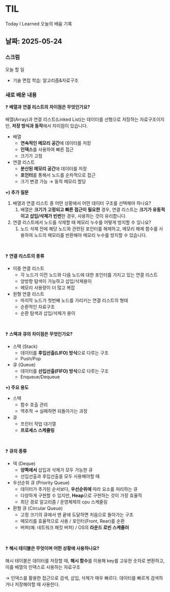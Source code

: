 # TIL 
Today I Learned 오늘의 배움 기록
## 날짜: 2025-05-24

### 스크럼
오늘 할 일
- 기술 면접 학습: 알고리즘&자료구조

### 새로 배운 내용
    
❓ **배열과 연결 리스트의 차이점은 무엇인가요?**

배열(Array)과 연결 리스트(Linked List)는 데이터를 선형으로 저장하는 자료구조이지만, **저장 방식과 동작**에서 차이점이 있습니다.

- 배열
    - **연속적인 메모리 공간**에 데이터를 저장
    - **인덱스**를 사용하여 빠른 접근
    - 크기가 고정
- 연결 리스트
    - **분산된 메모리 공간**에 데이터를 저장
    - **포인터**를 통해서 노드를 순차적으로 접근
    - 크기 변경 가능 → 동적 메모리 할당

**+) 추가 질문**

1. 배열과 연결 리스트 중 어떤 상황에서 어떤 데이터 구조를 선택해야 하나요?
    1. 배열은 **크기가 고정되고 빠른 접근이 필요한** 경우, 
    연결 리스트는 **크기가 유동적이고 삽입/삭제가 빈번**한 경우, 사용하는 것이 유리합니다.
2. 연결 리스트에서 노드를 삭제할 때 메모리 누수를 어떻게 방지할 수 있나요?
    1. 노드 삭제 전에 해당 노드와 관련된 포인터를 해제하고, 메모리 해제 함수를 사
    용하여 노드의 메모리를 반환해야 메모리 누수를 방지할 수 있습니다.


<br>

❓ **연결 리스트의 종류**

- 이중 연결 리스트
    - 각 노드가 이전 노드와 다음 노드에 대한 포인터를 가지고 있는 연결 리스트
    - 양방향 탐색이 가능하고 삽입/삭제용이
    - 메모리 사용량이 더 많고 복잡
- 원형 연결 리스트
    - 마지막 노드가 첫번째 노드를 가리키는 연결 리스트의 형태
    - 순환적인 자료구조
    - 순환 탐색과 삽입/삭제가 용이

<br>

❓ **스택과 큐의 차이점은 무엇인가요?**

- 스택 (Stack)
    - 데이터를 **후입선출(LIFO) 방식**으로 다루는 구조
    - Push/Pop
- 큐 (Queue)
    - 데이터를 **선입선출(FIFO) 방식**으로 다루는 구조
    - Enqueue/Dequeue

**+) 주요 용도**

- 스택
    - 함수 호출 관리
    - 역추적 → 실패하면 되돌아가는 과정
- 큐
    - 프린터 작업 대기열
    - **프로세스 스케쥴링**

<br>

❓ **큐의 종류**

- 덱 (Deque)
    - **양쪽에서** 삽입과 삭제가 모두 가능한 큐
    - 선입선출과 후입선출을 모두 사용해야할 때
- 우선순위 큐 (Priority Queue)
    - 데이터가 추가된 순서보다, **우선순위에** 따라 요소를 처리하는 큐
    - 다양하게 구현할 수 있지만, **Heap**으로 구현하는 것이 가장 효율적
    - 최단 경로 알고리즘 / 운영체제의 cpu 스케줄링
- 환형 큐 (Circular Queue)
    - 고정 크기의 큐에서 맨 끝에 도달하면 처음으로 돌아가는 구조
    - 메모리를 효율적으로 사용 / 포인터(Front, Rear)를 순환
    - 버퍼(예: 네트워크 패킷 버퍼) / OS의 **라운드 로빈 스케줄러**

<br>

❓ **해시 테이블은 무엇이며 어떤 상황에 사용하나요?**

해시 테이블은 데이터를 저장할 때, **해시 함수**를 이용해 key를 고유한 숫자로 변환하고,
이를 배열의 인덱스로 사용하는 자료구조

→ 인덱스를 활용한 접근으로 검색, 삽입, 삭제가 매우 빠르다. 데이터를 빠르게 검색하거나 저장해야할 때 사용한다.



